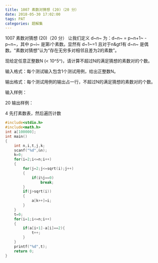 ```yaml
---
title: 1007 素数对猜想 (20)（20 分）
date: 2018-05-30 17:02:00
tags: PAT
categories: 题解集
---
```


1007 素数对猜想 (20)（20 分）
让我们定义 d~n~ 为：d~n~ = p~n+1~ - p~n~，其中 p~i~ 是第i个素数。显然有 d~1~=1 且对于n&gt1有 d~n~ 是偶数。“素数对猜想”认为“存在无穷多对相邻且差为2的素数”。

现给定任意正整数N (< 10^5^)，请计算不超过N的满足猜想的素数对的个数。

输入格式：每个测试输入包含1个测试用例，给出正整数N。

输出格式：每个测试用例的输出占一行，不超过N的满足猜想的素数对的个数。

输入样例：

20
输出样例：

4
先打素数表，然后遍历计数
```cpp
#include<stdio.h>
#include<math.h>
int a[100000];
int main()
{
    int n,i,t,j,k;
    scanf("%d",&n);
    k=0;
    for(i=2;i<=n;i++)
    {
        for(j=2;j<=sqrt(i);j++)
        {
            if(i%j==0)
                break;
        }
        if(j>sqrt(i))
        {
            a[k++]=i;
        }
    }
    t=0;
    for(i=1;i<=n;i++)
    {
        if(a[i+1]-a[i]==2){
            t++;
        }
    }
    printf("%d",t);
    return 0;
}

```